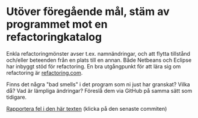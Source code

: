 # Utöver föregående mål, stäm av programmet mot en refactoringkatalog

Enkla refactoringmönster avser t.ex. namnändringar, och att flytta
tillstånd och/eller beteenden från en plats till en annan. Både
Netbeans och Eclipse har inbyggt stöd för refactoring. En bra
utgångpunkt för att lära sig om refactoring är
[refactoring.com](http://refactoring.com).

Finns det några "bad smells" i det program som ni just har
granskat? Vilka då? Vad är lämpliga ändringar? Föreslå dem via
GitHub på samma sätt som tidigare.

[Rapportera fel i den här texten](https://github.com/IOOPM-UU/achievements/commits/master/P48.md) (klicka på den senaste commiten)